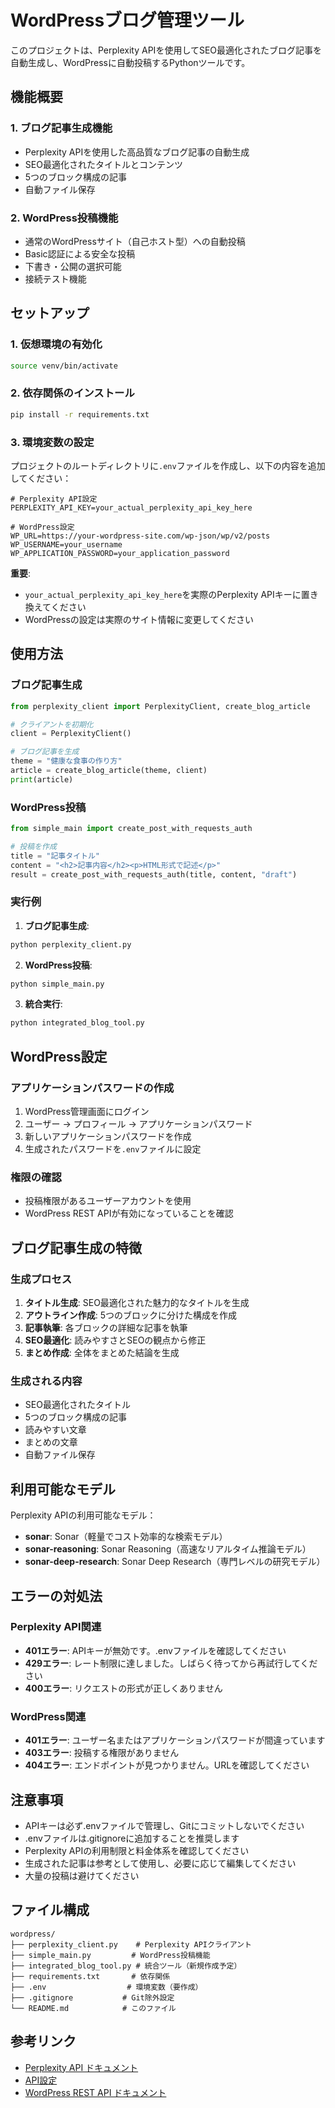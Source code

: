 # WordPressブログ管理ツール

このプロジェクトは、Perplexity APIを使用してSEO最適化されたブログ記事を自動生成し、WordPressに自動投稿するPythonツールです。

## 機能概要

### 1. ブログ記事生成機能
- Perplexity APIを使用した高品質なブログ記事の自動生成
- SEO最適化されたタイトルとコンテンツ
- 5つのブロック構成の記事
- 自動ファイル保存

### 2. WordPress投稿機能
- 通常のWordPressサイト（自己ホスト型）への自動投稿
- Basic認証による安全な投稿
- 下書き・公開の選択可能
- 接続テスト機能

## セットアップ

### 1. 仮想環境の有効化
```bash
source venv/bin/activate
```

### 2. 依存関係のインストール
```bash
pip install -r requirements.txt
```

### 3. 環境変数の設定
プロジェクトのルートディレクトリに`.env`ファイルを作成し、以下の内容を追加してください：

```
# Perplexity API設定
PERPLEXITY_API_KEY=your_actual_perplexity_api_key_here

# WordPress設定
WP_URL=https://your-wordpress-site.com/wp-json/wp/v2/posts
WP_USERNAME=your_username
WP_APPLICATION_PASSWORD=your_application_password
```

**重要**: 
- `your_actual_perplexity_api_key_here`を実際のPerplexity APIキーに置き換えてください
- WordPressの設定は実際のサイト情報に変更してください

## 使用方法

### ブログ記事生成

```python
from perplexity_client import PerplexityClient, create_blog_article

# クライアントを初期化
client = PerplexityClient()

# ブログ記事を生成
theme = "健康な食事の作り方"
article = create_blog_article(theme, client)
print(article)
```

### WordPress投稿

```python
from simple_main import create_post_with_requests_auth

# 投稿を作成
title = "記事タイトル"
content = "<h2>記事内容</h2><p>HTML形式で記述</p>"
result = create_post_with_requests_auth(title, content, "draft")
```

### 実行例

1. **ブログ記事生成**:
```bash
python perplexity_client.py
```

2. **WordPress投稿**:
```bash
python simple_main.py
```

3. **統合実行**:
```bash
python integrated_blog_tool.py
```

## WordPress設定

### アプリケーションパスワードの作成

1. WordPress管理画面にログイン
2. ユーザー → プロフィール → アプリケーションパスワード
3. 新しいアプリケーションパスワードを作成
4. 生成されたパスワードを`.env`ファイルに設定

### 権限の確認

- 投稿権限があるユーザーアカウントを使用
- WordPress REST APIが有効になっていることを確認

## ブログ記事生成の特徴

### 生成プロセス
1. **タイトル生成**: SEO最適化された魅力的なタイトルを生成
2. **アウトライン作成**: 5つのブロックに分けた構成を作成
3. **記事執筆**: 各ブロックの詳細な記事を執筆
4. **SEO最適化**: 読みやすさとSEOの観点から修正
5. **まとめ作成**: 全体をまとめた結論を生成

### 生成される内容
- SEO最適化されたタイトル
- 5つのブロック構成の記事
- 読みやすい文章
- まとめの文章
- 自動ファイル保存

## 利用可能なモデル

Perplexity APIの利用可能なモデル：

- **sonar**: Sonar（軽量でコスト効率的な検索モデル）
- **sonar-reasoning**: Sonar Reasoning（高速なリアルタイム推論モデル）
- **sonar-deep-research**: Sonar Deep Research（専門レベルの研究モデル）

## エラーの対処法

### Perplexity API関連
- **401エラー**: APIキーが無効です。.envファイルを確認してください
- **429エラー**: レート制限に達しました。しばらく待ってから再試行してください
- **400エラー**: リクエストの形式が正しくありません

### WordPress関連
- **401エラー**: ユーザー名またはアプリケーションパスワードが間違っています
- **403エラー**: 投稿する権限がありません
- **404エラー**: エンドポイントが見つかりません。URLを確認してください

## 注意事項

- APIキーは必ず.envファイルで管理し、Gitにコミットしないでください
- .envファイルは.gitignoreに追加することを推奨します
- Perplexity APIの利用制限と料金体系を確認してください
- 生成された記事は参考として使用し、必要に応じて編集してください
- 大量の投稿は避けてください

## ファイル構成

```
wordpress/
├── perplexity_client.py    # Perplexity APIクライアント
├── simple_main.py         # WordPress投稿機能
├── integrated_blog_tool.py # 統合ツール（新規作成予定）
├── requirements.txt       # 依存関係
├── .env                  # 環境変数（要作成）
├── .gitignore           # Git除外設定
└── README.md            # このファイル
```

## 参考リンク

- [Perplexity API ドキュメント](https://docs.perplexity.ai/)
- [API設定](https://www.perplexity.ai/settings/api)
- [WordPress REST API ドキュメント](https://developer.wordpress.org/rest-api/) 